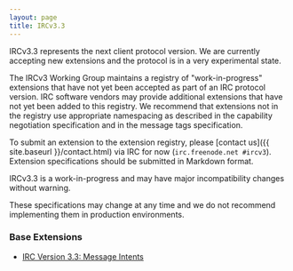 ```yaml
---
layout: page
title: IRCv3.3
---
```


IRCv3.3 represents the next client protocol version.  We are currently accepting new extensions and the protocol is in a very experimental state.

The IRCv3 Working Group maintains a registry of "work-in-progress" extensions that have not yet been accepted as part of an IRC protocol version. IRC software vendors may provide additional extensions that have not yet been added to this registry. We recommend that extensions not in the registry use appropriate namespacing as described in the capability negotiation specification and in the message tags specification.

To submit an extension to the extension registry, please [contact us]({{ site.baseurl }}/contact.html) via IRC for now (`irc.freenode.net #ircv3`). Extension specifications should be submitted in Markdown format.

<warn>
    <p>IRCv3.3 is a work-in-progress and may have major incompatibility changes without warning.</p>
    <p>These specifications may change at any time and we do not recommend implementing them in production environments.</p>
</warn>

### Base Extensions

* [IRC Version 3.3: Message Intents]({{site.baseurl}}/specs/core/message-intents-3.3.html)

<!--

### Optional Extensions

[no extensions]

-->
